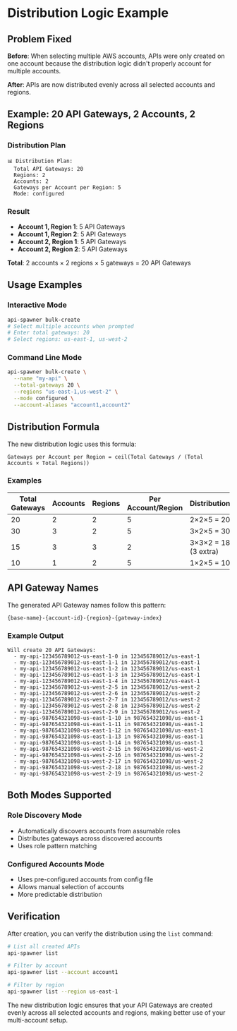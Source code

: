 # Distribution Logic Example

## Problem Fixed

**Before**: When selecting multiple AWS accounts, APIs were only created on one account because the distribution logic didn't properly account for multiple accounts.

**After**: APIs are now distributed evenly across all selected accounts and regions.

## Example: 20 API Gateways, 2 Accounts, 2 Regions

### Distribution Plan
```
📊 Distribution Plan:
  Total API Gateways: 20
  Regions: 2
  Accounts: 2
  Gateways per Account per Region: 5
  Mode: configured
```

### Result
- **Account 1, Region 1**: 5 API Gateways
- **Account 1, Region 2**: 5 API Gateways
- **Account 2, Region 1**: 5 API Gateways
- **Account 2, Region 2**: 5 API Gateways

**Total**: 2 accounts × 2 regions × 5 gateways = 20 API Gateways

## Usage Examples

### Interactive Mode
```bash
api-spawner bulk-create
# Select multiple accounts when prompted
# Enter total gateways: 20
# Select regions: us-east-1, us-west-2
```

### Command Line Mode
```bash
api-spawner bulk-create \
  --name "my-api" \
  --total-gateways 20 \
  --regions "us-east-1,us-west-2" \
  --mode configured \
  --account-aliases "account1,account2"
```

## Distribution Formula

The new distribution logic uses this formula:

```
Gateways per Account per Region = ceil(Total Gateways / (Total Accounts × Total Regions))
```

### Examples

| Total Gateways | Accounts | Regions | Per Account/Region | Distribution |
|----------------|----------|---------|-------------------|--------------|
| 20 | 2 | 2 | 5 | 2×2×5 = 20 |
| 30 | 3 | 2 | 5 | 3×2×5 = 30 |
| 15 | 3 | 3 | 2 | 3×3×2 = 18 (3 extra) |
| 10 | 1 | 2 | 5 | 1×2×5 = 10 |

## API Gateway Names

The generated API Gateway names follow this pattern:
```
{base-name}-{account-id}-{region}-{gateway-index}
```

### Example Output
```
Will create 20 API Gateways:
  - my-api-123456789012-us-east-1-0 in 123456789012/us-east-1
  - my-api-123456789012-us-east-1-1 in 123456789012/us-east-1
  - my-api-123456789012-us-east-1-2 in 123456789012/us-east-1
  - my-api-123456789012-us-east-1-3 in 123456789012/us-east-1
  - my-api-123456789012-us-east-1-4 in 123456789012/us-east-1
  - my-api-123456789012-us-west-2-5 in 123456789012/us-west-2
  - my-api-123456789012-us-west-2-6 in 123456789012/us-west-2
  - my-api-123456789012-us-west-2-7 in 123456789012/us-west-2
  - my-api-123456789012-us-west-2-8 in 123456789012/us-west-2
  - my-api-123456789012-us-west-2-9 in 123456789012/us-west-2
  - my-api-987654321098-us-east-1-10 in 987654321098/us-east-1
  - my-api-987654321098-us-east-1-11 in 987654321098/us-east-1
  - my-api-987654321098-us-east-1-12 in 987654321098/us-east-1
  - my-api-987654321098-us-east-1-13 in 987654321098/us-east-1
  - my-api-987654321098-us-east-1-14 in 987654321098/us-east-1
  - my-api-987654321098-us-west-2-15 in 987654321098/us-west-2
  - my-api-987654321098-us-west-2-16 in 987654321098/us-west-2
  - my-api-987654321098-us-west-2-17 in 987654321098/us-west-2
  - my-api-987654321098-us-west-2-18 in 987654321098/us-west-2
  - my-api-987654321098-us-west-2-19 in 987654321098/us-west-2
```

## Both Modes Supported

### Role Discovery Mode
- Automatically discovers accounts from assumable roles
- Distributes gateways across discovered accounts
- Uses role pattern matching

### Configured Accounts Mode
- Uses pre-configured accounts from config file
- Allows manual selection of accounts
- More predictable distribution

## Verification

After creation, you can verify the distribution using the `list` command:

```bash
# List all created APIs
api-spawner list

# Filter by account
api-spawner list --account account1

# Filter by region
api-spawner list --region us-east-1
```

The new distribution logic ensures that your API Gateways are created evenly across all selected accounts and regions, making better use of your multi-account setup. 